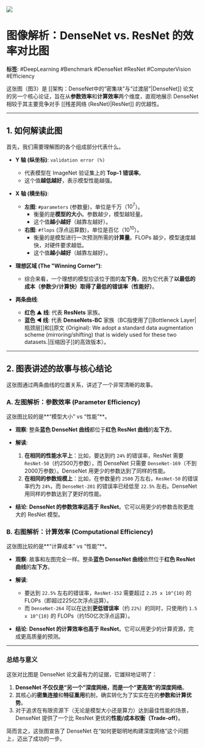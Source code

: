 ![](https://cc-407-1376569927.cos.ap-guangzhou.myqcloud.com/cc-407-1376569927/images-obsidian/202509111152201.png)
# 图像解析：DenseNet vs. ResNet 的效率对比图

**标签**: #DeepLearning #Benchmark #DenseNet #ResNet #ComputerVision #Efficiency

这张图（图3）是 [[架构：DenseNet中的“密集块”与“过渡层”|DenseNet]] 论文的另一个核心论证，旨在从**参数效率**和**计算效率**两个维度，直观地展示 DenseNet 相较于其主要竞争对手 [[残差网络 (ResNet)|ResNet]] 的优越性。

---

## 1. 如何解读此图

首先，我们需要理解图的各个组成部分代表什么。

- **Y 轴 (纵坐标)**: `validation error (%)`
    - 代表模型在 ImageNet 验证集上的 **Top-1 错误率**。
    - 这个值**越低越好**，表示模型性能越强。

- **X 轴 (横坐标)**:
    - **左图**: `#parameters` (参数量)，单位是千万（$10^7$）。
        - 衡量的是**模型的大小**。参数越少，模型越轻量。
        - 这个值**越小越好**（越靠左越好）。
    - **右图**: `#flops` (浮点运算数)，单位是百亿（$10^{10}$）。
        - 衡量的是模型进行一次预测所需的**计算量**。FLOPs 越少，模型速度越快，对硬件要求越低。
        - 这个值**越小越好**（越靠左越好）。

- **理想区域 (The "Winning Corner")**:
    - 综合来看，一个理想的模型应该位于图的**左下角**，因为它代表了**以最低的成本（参数少/计算快）取得了最低的错误率（性能好）**。

- **两条曲线**:
    - **红色 ▲ 线**: 代表 **ResNets** 家族。
    - **蓝色 ◀ 线**: 代表 **DenseNets-BC** 家族（BC指使用了[[Bottleneck Layer|瓶颈层]]和[[原文 (Original): We adopt a standard data augmentation scheme (mirroring/shifting) that is widely used for these two datasets.|压缩因子]]的高效版本）。

---

## 2. 图表讲述的故事与核心结论

这张图通过两条曲线的位置关系，讲述了一个非常清晰的故事。

### A. 左图解析：参数效率 (Parameter Efficiency)

这张图比较的是**“模型大小” vs “性能”**。

- **观察**: 整条**蓝色 DenseNet 曲线**都位于**红色 ResNet 曲线**的**左下方**。
- **解读**:
    1.  **在相同的性能水平上**：比如，要达到约 `24%` 的错误率，ResNet 需要 `ResNet-50`（约2500万参数），而 DenseNet 只需要 `DenseNet-169`（不到2000万参数）。DenseNet 用更少的参数达到了同样的性能。
    2.  **在相同的参数规模上**：比如，在参数量约 `2500` 万左右，`ResNet-50` 的错误率约为 `24%`，而 `DenseNet-201` 的错误率已经低至 `22.5%` 左右。DenseNet 用同样的参数达到了更好的性能。

- **结论**: **DenseNet 的参数效率远高于 ResNet**。它可以用更少的参数击败更庞大的 ResNet 模型。

### B. 右图解析：计算效率 (Computational Efficiency)

这张图比较的是**“计算成本” vs “性能”**。

- **观察**: 故事和左图完全一样。整条**蓝色 DenseNet 曲线**依然位于**红色 ResNet 曲线**的**左下方**。
- **解读**:
    - 要达到 `22.5%` 左右的错误率，`ResNet-152` 需要超过 `2.25 x 10^{10}` 的 FLOPs（即超过225亿次浮点运算）。
    - 而 `DenseNet-264` 可以在达到**更低错误率**（约 `22%`）的同时，只使用约 `1.5 x 10^{10}` 的 FLOPs（约150亿次浮点运算）。

- **结论**: **DenseNet 的计算效率也高于 ResNet**。它可以用更少的计算资源，完成更高质量的预测。

---

### **总结与意义**

这张对比图是 DenseNet 论文最有力的证据，它雄辩地证明了：

1.  **DenseNet 不仅仅是“另一个”深度网络，而是一个“更高效”的深度网络**。
2.  其核心的**密集连接**和**特征重用**机制，确实转化为了实实在在的**参数和计算优势**。
3.  对于追求在有限资源下（无论是模型大小还是算力）达到最佳性能的场景，DenseNet 提供了一个比 ResNet 更优的**性能/成本权衡（Trade-off）**。

简而言之，这张图宣告了 DenseNet 在“如何更聪明地构建深度网络”这个问题上，迈出了成功的一步。